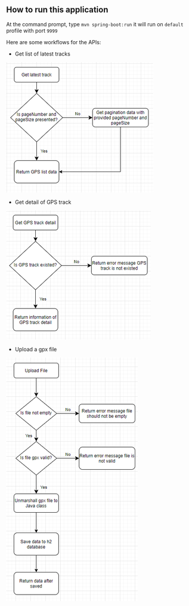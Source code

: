 
## How to run this application
At the command prompt, type `mvn spring-boot:run` it will run on `default` profile with port `9999`

Here are some workflows for the APIs:

- Get list of latest tracks

![Get list of latest tracks](./workflow/gps_list_data_workflow.png)

- Get detail of GPS track

![Get detail of GPS track](./workflow/gps_track_detail_workflow.png)

- Upload a gpx file

![Upload a gpx file](./workflow/upload_file_workflow.png)